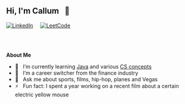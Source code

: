## Hi, I'm Callum &nbsp; 👋  


[![LinkedIn](https://img.shields.io/badge/linkedin-%230077B5.svg?style=for-the-badge&logo=linkedin&logoColor=white)](https://www.linkedin.com/in/c-tt-c/)
 &nbsp; &nbsp; [![LeetCode](https://img.shields.io/badge/LeetCode-000000?style=for-the-badge&logo=LeetCode&logoColor=#d16c06)](https://leetcode.com/C22C/)


<br>
<br>


**About Me**  

- 🌱 &nbsp; I’m currently learning [Java](https://java-programming.mooc.fi/) and various [CS concepts](https://github.com/cxxii/coding-interview-university)
- 🔄 &nbsp; I’m a career switcher from the finance industry
- 💬 &nbsp; Ask me about sports, films, hip-hop, planes and Vegas
- ⚡ &nbsp; Fun fact: I spent a year working on a recent film about a certain electric yellow mouse
